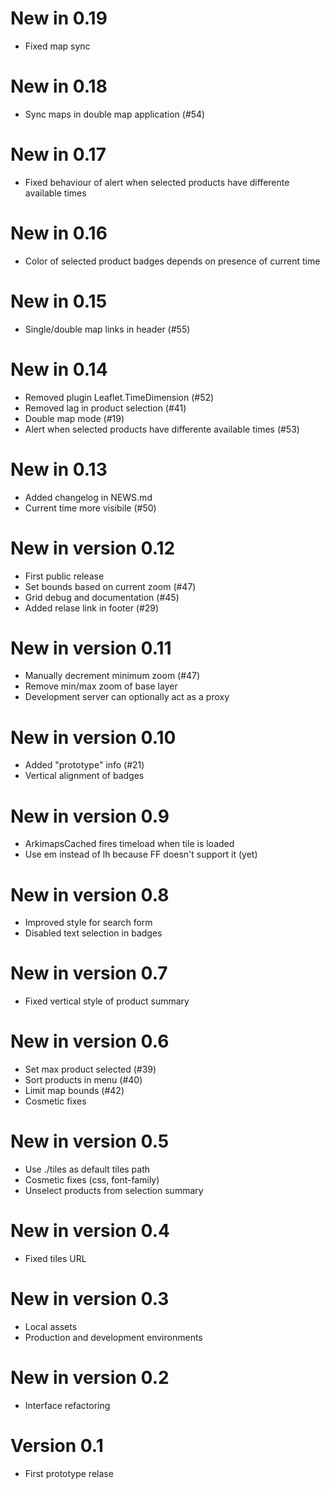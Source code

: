 # New in 0.19

* Fixed map sync

# New in 0.18

* Sync maps in double map application (#54)

# New in 0.17

* Fixed behaviour of alert when selected products have differente available times

# New in 0.16

* Color of selected product badges depends on presence of current time

# New in 0.15

* Single/double map links in header (#55)

# New in 0.14

* Removed plugin Leaflet.TimeDimension (#52)
* Removed lag in product selection (#41)
* Double map mode (#19)
* Alert when selected products have differente available times (#53)

# New in 0.13

* Added changelog in NEWS.md
* Current time more visibile (#50)

# New in version 0.12

* First public release
* Set bounds based on current zoom (#47)
* Grid debug and documentation (#45)
* Added relase link in footer (#29)

# New in version 0.11

* Manually decrement minimum zoom (#47)
* Remove min/max zoom of base layer
* Development server can optionally act as a proxy

# New in version 0.10

* Added "prototype" info (#21)
* Vertical alignment of badges

# New in version 0.9

* ArkimapsCached fires timeload when tile is loaded
* Use em instead of lh because FF doesn't support it (yet)

# New in version 0.8

* Improved style for search form
* Disabled text selection in badges

# New in version 0.7

* Fixed vertical style of product summary

# New in version 0.6

* Set max product selected (#39)
* Sort products in menu (#40)
* Limit map bounds (#42)
* Cosmetic fixes

# New in version 0.5

* Use ./tiles as default tiles path
* Cosmetic fixes (css, font-family)
* Unselect products from selection summary

# New in version 0.4

* Fixed tiles URL

# New in version 0.3

* Local assets
* Production and development environments

# New in version 0.2

* Interface refactoring

# Version 0.1

* First prototype relase
